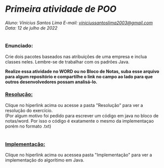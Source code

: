 
# ***Primeira atividade de POO***
_Aluno: Vinícius Santos Lima  E-mail: viniciussantoslima2003@gmail.com<br>Data: 12 de julho de 2022_
#  

### Enunciado: 
Crie dois pacotes baseados nas atribuições de uma empresa e inclua classes neles. Lembre-se de trabalhar com os padrões Java.

**Realize essa atividade no WORD ou no Bloco de Notas, suba esse arquivo para algum repositório e compartilhe o link no campo ao lado para que outros desenvolvedores possam analisá-lo.**

<h3><a href="https://github.com/p4tit0/Atividades-Softex-Recife-/tree/main/Lógica%20de%20Programação%20e%20Orientação%20a%20Objetos/Programação%20e%20Orientação%20a%20Objetos/Atividade%2003/Resolução">Resolução:</a></h3>
Clique no hiperlink acima ou acesse a pasta "Resolução" para ver a resolução do exercício.<br>
(Por algum motivo foi pedido para escrever um código em java no bloco de notas/word. Por isso o código é exatamente o mesmo da implementaçao porém no formato .txt)<br>
<br>
<h3><a href="https://github.com/p4tit0/Atividades-Softex-Recife-/tree/main/Lógica%20de%20Programação%20e%20Orientação%20a%20Objetos/Programação%20e%20Orientação%20a%20Objetos/Atividade%2003/Implementação">Implementação:</a></h3>
Clique no hiperlink acima ou acessea pasta "Implementação" para ver a implementação do algorítimo em Java.<br>
